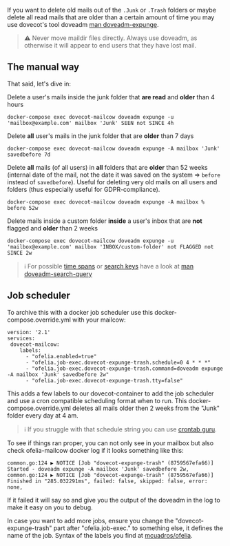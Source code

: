 If you want to delete old mails out of the `.Junk` or `.Trash` folders or maybe delete all read mails that are older than a certain amount of time you may use dovecot's tool doveadm [man doveadm-expunge](https://wiki.dovecot.org/Tools/Doveadm/Expunge).

>:warning: Never move maildir files directly. Always use doveadm, as otherwise it will appear to end users that they have lost mail.

## The manual way

That said, let's dive in:

Delete a user's mails inside the junk folder that **are read** and **older** than 4 hours

```
docker-compose exec dovecot-mailcow doveadm expunge -u 'mailbox@example.com' mailbox 'Junk' SEEN not SINCE 4h
```

Delete **all** user's mails in the junk folder that are **older** than 7 days

```
docker-compose exec dovecot-mailcow doveadm expunge -A mailbox 'Junk' savedbefore 7d
```

Delete **all** mails (of all users) in **all** folders that are **older** than 52 weeks (internal date of the mail, not the date it was saved on the system => `before` instead of `savedbefore`). Useful for deleting very old mails on all users and folders (thus especially useful for GDPR-compliance).

```
docker-compose exec dovecot-mailcow doveadm expunge -A mailbox % before 52w
```

Delete mails inside a custom folder **inside** a user's inbox that are **not** flagged and **older** than 2 weeks

```
docker-compose exec dovecot-mailcow doveadm expunge -u 'mailbox@example.com' mailbox 'INBOX/custom-folder' not FLAGGED not SINCE 2w
```

> ℹ️ For possible [time spans](https://wiki.dovecot.org/Tools/Doveadm/SearchQuery#section_date_specification) or [search keys](https://wiki.dovecot.org/Tools/Doveadm/SearchQuery#section_search_keys) have a look at [man doveadm-search-query](https://wiki.dovecot.org/Tools/Doveadm/SearchQuery)

## Job scheduler

To archive this with a docker job scheduler use this docker-compose.override.yml with your mailcow: 

```
version: '2.1'
services:
 dovecot-mailcow:
    labels:
      - "ofelia.enabled=true"
      - "ofelia.job-exec.dovecot-expunge-trash.schedule=0 4 * * *"
      - "ofelia.job-exec.dovecot-expunge-trash.command=doveadm expunge -A mailbox 'Junk' savedbefore 2w"
      - "ofelia.job-exec.dovecot-expunge-trash.tty=false"

```

This adds a few labels to our dovecot-container to add the job scheduler and use a cron compatible scheduling format when to run. This docker-compose.override.yml deletes all mails older then 2 weeks from the "Junk" folder every day at 4 am. 

> ℹ️ If you struggle with that schedule string you can use [crontab guru](https://crontab.guru/). 

To see if things ran proper, you can not only see in your mailbox but also check ofelia-mailcow docker log if it looks something like this:

```
common.go:124 ▶ NOTICE [Job "dovecot-expunge-trash" (8759567efa66)] Started - doveadm expunge -A mailbox 'Junk' savedbefore 2w,
common.go:124 ▶ NOTICE [Job "dovecot-expunge-trash" (8759567efa66)] Finished in "285.032291ms", failed: false, skipped: false, error: none,
```

If it failed it will say so and give you the output of the doveadm in the log to make it easy on you to debug.

In case you want to add more jobs, ensure you change the "dovecot-expunge-trash" part after "ofelia.job-exec." to something else, it defines the name of the job. Syntax of the labels you find at [mcuadros/ofelia](https://github.com/mcuadros/ofelia).
